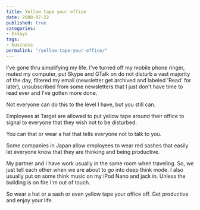 ```yaml
---
title: Yellow tape your office
date: 2008-07-22
published: true
categories:
- Essays
tags:
- business
permalink: "/yellow-tape-your-office/"
---
```

I've gone thru simplifying my life.  I've turned off my mobile phone ringer, muted my computer, put Skype and GTalk on do not disturb a vast majority of the day, filtered my email (newsletter get archived and labeled 'Read' for later), unsubscribed from some newsletters that I just don't have time to read ever and I've gotten more done.

Not everyone can do this to the level I have, but you still can.

Employees at Target are allowed to put yellow tape around their office to signal to everyone that they wish not to be disturbed.

You can that or wear a hat that tells everyone not to talk to you.

Some companies in Japan allow employees to wear red sashes that easily let everyone know that they are thinking and being productive.

My partner and I have work usually in the same room when traveling. So, we just tell each other when we are about to go into deep think mode.  I also usually put on some think music on my iPod Nano and jack in.  Unless the building is on fire I'm out of touch.

So wear a hat or a sash or even yellow tape your office off.  Get productive and enjoy your life.
